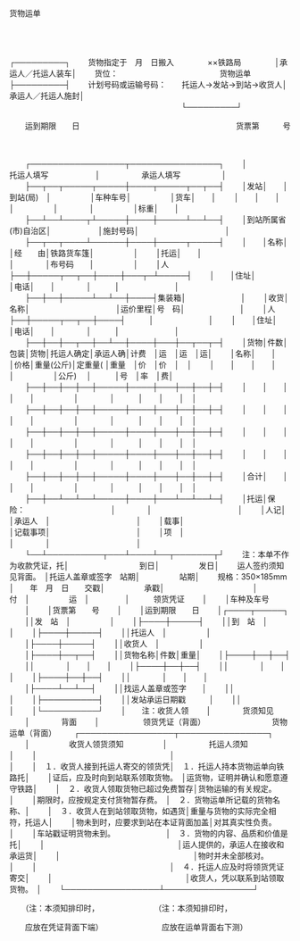 



货物运单



 

　　


　　
　　
　　
　　　　　　　　　　　　　　　　　　　　　　┌─────────┐
　　货物指定于　月　日搬入　　　　 ××铁路局　　　　 │承运人／托运人装车│
　　货位：　　　　　　　　　　　　　货物运单　　　　　├─────────┤
　　计划号码或运输号码：　　托运人→发站→到站→收货人│承运人／托运人施封│
　　　　　　　　　　　　　　　　　　　　　　└─────────┘
　　


　　运到期限　　日　　　　　　　　　　　　　　　　　　　　货票第　　　号

　　


　　┌─────────────────┬────────────────┐
　　│　　　　　　托运人填写　　　　　　│　　　　　 承运人填写　　　　　 │
　　├──┬──┬─────┬─────┼────┬─────┬──┬──┤
　　│发站│　　│到站(局)　│　　　　　│车种车号│　　　　　│货车│　　│
　　│　　│　　│　　　　　│　　　　　│　　　　│　　　　　│标重│　　│
　　├──┴──┴────┬┴─────┼────┼─────┴──┴──┤
　　│到站所属省(市)自治区│　　　　　　│施封号码│　　　　　　　　　　　│
　　├──┬──┬────┴──────┼────┼─────┬─────┤
　　│　　│名称│　　　　　　　　　　　│经　　由│铁路货车篷│　　　　　│
　　│托运│　　│　　　　　　　　　　　│　　　　│布号码　　│　　　　　│
　　│人　├──┼─────┬──┬──┼────┼───┬─┴─────┤
　　│　　│住址│　　　　　│电话│　　│　　　　│　　　│　　　　　　　│
　　├──┼──┼─────┴──┴──┼────┤集装箱│　　　　　　　│
　　│收货│名称│　　　　　　　　　　　│运价里程│号　码│　　　　　　　│
　　│人　├──┼─────┬──┬──┼────┤　　　│　　　　　　　│
　　│　　│住址│　　　　　│电话│　　│　　　　│　　　│　　　　　　　│
　　├──┼──┼──┬──┼──┴──┼────┼───┼──┬──┬─┤
　　│货物│件数│包装│货物│托运人确定│承运人确│计费　│运　│运　│运│
　　│名称│　　│　　│价格│重量(公斤)│定重量( │重量　│价　│价　│　│
　　│　　│　　│　　│　　│　　　　　│公斤)　 │　　　│号　│率　│费│
　　├──┼──┼──┼──┼─────┼────┼───┼──┼──┼─┤
　　│　　│　　│　　│　　│　　　　　│　　　　│　　　│　　│　　│　│
　　├──┼──┼──┼──┼─────┼────┼───┼──┼──┼─┤
　　│　　│　　│　　│　　│　　　　　│　　　　│　　　│　　│　　│　│
　　├──┼──┼──┼──┼─────┼────┼───┼──┼──┼─┤
　　│　　│　　│　　│　　│　　　　　│　　　　│　　　│　　│　　│　│
　　├──┼──┼──┼──┼─────┼────┼───┼──┼──┼─┤
　　│　　│　　│　　│　　│　　　　　│　　　　│　　　│　　│　　│　│
　　├──┼──┼──┼──┼─────┼────┼───┼──┼──┼─┤
　　│合计│　　│　　│　　│　　　　　│　　　　│　　　│　　│　　│　│
　　├──┼──┴──┴──┴─────┼────┼───┴──┴──┴─┤
　　│托运│保险：　　　　　　　　　　　│　　　　│　　　　　　　　　　　│
　　│人记│　　　　　　　　　　　　　　│承运人　│　　　　　　　　　　　│
　　│载事│　　　　　　　　　　　　　　│记载事项│　　　　　　　　　　　│
　　│项　│　　　　　　　　　　　　　　│　　　　│　　　　　　　　　　　│
　　└──┴──────────┬───┴────┴──┬───────┬┘
　　注：本单不作为收款凭证，托│　　　　　　　　　到日│　　　　　发日│
　　运人签约须知见背面。　│托运人盖章或签字　站期│　　　　　站期│
　　规格：350×185mm　　　│　　年　月　日　　交戳│　　　　　承戳│
　　　　　　　　　　　│　　　　　　　　　付　│　　　　　运　│
　　
　　│　　　领货凭证
　　│
　　│车种及车号
　　│
　　│货票第　　号
　　│
　　│运到期限　　日
　　│┌────┬─────┐
　　││发　站　│　　　　　│
　　│├────┼─────┤
　　││到　站　│　　　　　│
　　│├────┼─────┤
　　││托运人　│　　　　　│
　　│├────┼─────┤
　　││收货人　│　　　　　│
　　│├────┼──┬──┤
　　││货物名称│件数│重量│
　　│├────┼──┼──┤
　　││　　　　│　　│　　│
　　│├────┼──┼──┤
　　││　　　　│　　│　　│
　　│├────┼──┼──┤
　　││　　　　│　　│　　│
　　│├────┴──┴──┤
　　││找运人盖章或签字　　│
　　││　　　　　　　　　　│
　　│├──────────┤
　　││发站承运日期戳　　　│
　　││　　　　　　　　　　│
　　│└──────────┘
　　│　　注：收货人领
　　│　　　　货须知见
　　│　　　　背面
　　│
　　
　　　领货凭证（背面）　　　　　　　　　货物运单（背面）
　　┌─────────────────┬────────────────┐
　　│　　　　　收货人领货须知　　　　　│　　　　　 托运人须知　　　　　 │
　　│　　　　　　　　　　　　　　　　　│　　　　　　　　　　　　　　　　│
　　│　１．收货人接到托运人寄交的领货凭│　１．托运人持本货物运单向铁路托│
　　│证后，应及时向到站联系领取货物。　│运货物，证明并确认和愿意遵守铁路│
　　│　２．收货人领取货物已超过免费暂存│货物运输的有关规定。　　　　　　│
　　│期限时，应按规定支付货物暂存费。　│　２．货物运单所记载的货物名称、│
　　│　３．收货人在到站领取货物，如遇货│重量与货物的实际完全相符，托运人│
　　│物未到时，应要求到站在本证背面加盖│对其真实性负责。　　　　　　　　│
　　│车站戳证明货物未到。　　　　　　　│　３．货物的内容、品质和价值是托│
　　│　　　　　　　　　　　　　　　　　│运人提供的，承运人在接收和承运货│
　　│　　　　　　　　　　　　　　　　　│物时并未全部核对。　　　　　　　│
　　│　　　　　　　　　　　　　　　　　│　４．托运人应及时将领货凭证寄交│
　　│　　　　　　　　　　　　　　　　　│收货人，凭以联系到站领取货物。　│
　　└─────────────────┴────────────────┘
　　


　　（注：本须知排印时，　　　　　　　　（注：本须知排印时，

　　应放在凭证背面下端）　　　　　　　　应放在运单背面右下测）

　　